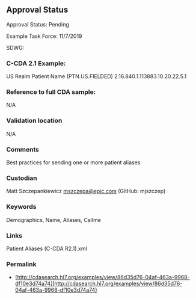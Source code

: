 ## Approval Status

Approval Status: Pending

Example Task Force: 11/7/2019

SDWG:

### C-CDA 2.1 Example:

US Realm Patient Name (PTN.US.FIELDED) 2.16.840.1.113883.10.20.22.5.1

### Reference to full CDA sample:

N/A
### Validation location

N/A
### Comments

Best practices for sending one or more patient aliases
### Custodian

Matt Szczepankiewicz mszczepa@epic.com (GitHub: mjszczep)

### Keywords

Demographics, Name, Aliases, Callme

### Links

Patient Aliases (C-CDA R2.1).xml


### Permalink 

* [http://cdasearch.hl7.org/examples/view/86d35d76-04af-463a-9968-df10e3d74a74](http://cdasearch.hl7.org/examples/view/86d35d76-04af-463a-9968-df10e3d74a74)